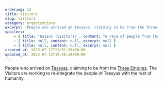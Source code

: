 ```yaml
---
ordering: 12
title: Visitors
slug: visitors
category: organizations
excerpt: 'People who arrived on Tessyas, claiming to be from the Three Empires. The Visitors are working to re...'
spoilers:
    - { title: 'Gaians (Visitors)', content: "A race of people from [Gaia](/category/planets-cities/gaia). They arrived on [Tessyas](/category/planets-cities/tessyas), claiming to be from the [Three Empires](/category/organizations/three-empires). They were supposedly in the process of re-integrating the people of Tessyas with the rest of humanity. However, during his visit home, [Davi](/category/characters/davi) learned they left the planet entirely around 4,088 A.D.\r\n\r\nThey seem to be physiologically the same as humans, but have learned to harness their [dielsis](/category/tech-futurism/dielsis) lobes to read and control the minds of other beings. This ability does not appear to be uniform, and it is suspected that some cannot use it at all while others are very powerful. As a result, their plan to colonize humanity is being carried out by infiltrating the governments of the Three Empires and corroding them from the inside.\r\n\r\nPeople who wear pins with red backgrounds and golden sunbursts are known to either be Gaians or working with them/under their influence.\r\n\r\n**Known Gaians/supporters:**\r\n- [Doctor Svakino](/category/characters/doctor-svakino) (wears a red pin)\r\n- [Jacquan Koliss](/category/characters/jacquan-koliss) (also known as Jm ir:Kwy, a Gaian, deceased)\r\n- [Birthwort](/category/characters/birthwort) (likely human, but under Gaian control)\r\n- [Kudzu](/category/characters/kudzu) (likely human, but under Gaian control)\r\n- [Rosh Telencia](/category/characters/rosh-telencia) (wears a red pin, is suspected to be a Gaian due to his participation in the smuggling portion of the takeover plan)\r\n- [Kto ti:Mbr](/category/characters/mubarr) (deceased)\r\n- [Md vm:Gnml](/category/characters/ganmel)\r\n- [Slka la:Gv](/category/characters/sylka)\r\n- [Hzga uu:Nks](/category/characters/hzga)\r\n- [Bluebell/Kemba Tiran](/category/characters/bluebell) (also known as Kmba wo:Trn, a Gaian, deceased)\r\n- [Marte Puccar](/category/characters/marte) (doesn't wear a pin, but is suspected of being Gaian after a private investigator couldn't find anything out about him)", excerpt: 'A race of people from Gaia. They arrived on Tessyas, claiming to be from the Three Empires. They wer...' }
    - { title: null, content: null, excerpt: null }
    - { title: null, content: null, excerpt: null }
created_at: 2023-05-21T21:51:20+00:00
updated_at: 2023-07-13T19:46:34+00:00
---
```

People who arrived on [Tessyas](/category/planets-cities/tessyas), claiming to be from the [Three Empires](/category/organizations/three-empires). The Visitors are working to re-integrate the people of Tessyas with the rest of humanity.